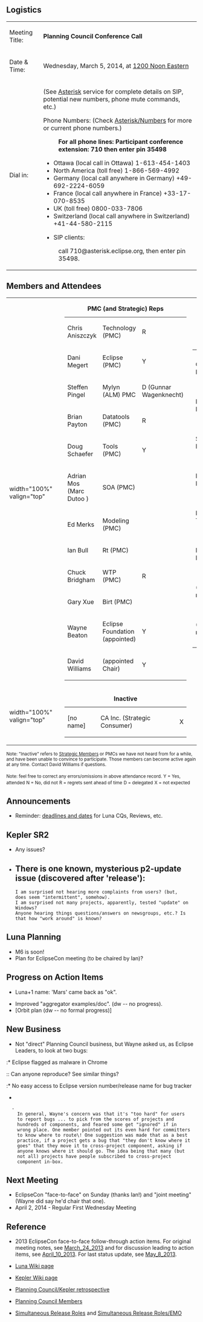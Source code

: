 ## Logistics

<table>
<tbody>
<tr class="odd">
<td><p>Meeting Title:</p></td>
<td><p><strong>Planning Council Conference Call</strong></p></td>
</tr>
<tr class="even">
<td><p>Date &amp; Time:</p></td>
<td><p>Wednesday, March 5, 2014, at <a href="http://www.timeanddate.com/worldclock/fixedtime.html?year=2014&amp;month=03&amp;day=05&amp;hour=12&amp;min=0&amp;sec=0&amp;p1=179">1200 Noon Eastern</a></p></td>
</tr>
<tr class="odd">
<td><p>Dial in:</p></td>
<td><p>(See <a href="Asterisk" title="wikilink">Asterisk</a> service for complete details on SIP, potential new numbers, phone mute commands, etc.)</p>
<p>Phone Numbers: (Check <a href="Asterisk/Numbers" title="wikilink">Asterisk/Numbers</a> for more or current phone numbers.)</p>
<dl>
<dt></dt>
<dd><strong>For all phone lines: Participant conference extension: 710 then enter pin 35498</strong>
</dd>
</dl>
<ul>
<li>Ottawa (local call in Ottawa) 1-613-454-1403</li>
<li>North America (toll free) 1-866-569-4992</li>
<li>Germany (local call anywhere in Germany) +49-692-2224-6059</li>
<li>France (local call anywhere in France) +33-17-070-8535</li>
<li>UK (toll free) 0800-033-7806</li>
<li>Switzerland (local call anywhere in Switzerland) +41-44-580-2115</li>
</ul>
<ul>
<li>SIP clients:</li>
</ul>
<dl>
<dt></dt>
<dd>call 710@asterisk.eclipse.org, then enter pin 35498.
</dd>
</dl></td>
</tr>
</tbody>
</table>

## Members and Attendees

<table>
<tbody>
<tr class="odd">
<td><p>width="100%" valign="top"</p></td>
<td></td>
<td><table>
<caption><strong>PMC (and Strategic) Reps</strong></caption>
<tbody>
<tr class="odd">
<td><p>Chris Aniszczyk</p></td>
<td><p>Technology (PMC)</p></td>
<td><p>R</p></td>
</tr>
<tr class="even">
<td><p>Dani Megert</p></td>
<td><p>Eclipse (PMC)</p></td>
<td><p>Y</p></td>
</tr>
<tr class="odd">
<td><p>Steffen Pingel</p></td>
<td><p>Mylyn (ALM) PMC</p></td>
<td><p>D (Gunnar Wagenknecht)</p></td>
</tr>
<tr class="even">
<td><p>Brian Payton</p></td>
<td><p>Datatools (PMC)</p></td>
<td><p>R</p></td>
</tr>
<tr class="odd">
<td><p>Doug Schaefer</p></td>
<td><p>Tools (PMC)</p></td>
<td><p>Y</p></td>
</tr>
<tr class="even">
<td><p>Adrian Mos (Marc Dutoo )</p></td>
<td><p>SOA (PMC)</p></td>
<td></td>
</tr>
<tr class="odd">
<td><p>Ed Merks</p></td>
<td><p>Modeling (PMC)</p></td>
<td></td>
</tr>
<tr class="even">
<td><p>Ian Bull</p></td>
<td><p>Rt (PMC)</p></td>
<td></td>
</tr>
<tr class="odd">
<td><p>Chuck Bridgham</p></td>
<td><p>WTP (PMC)</p></td>
<td><p>R</p></td>
</tr>
<tr class="even">
<td><p>Gary Xue</p></td>
<td><p>Birt (PMC)</p></td>
<td></td>
</tr>
<tr class="odd">
<td><p>Wayne Beaton</p></td>
<td><p>Eclipse Foundation (appointed)</p></td>
<td><p>Y</p></td>
</tr>
<tr class="even">
<td><p>David Williams</p></td>
<td><p>(appointed Chair)</p></td>
<td><p>Y</p></td>
</tr>
</tbody>
</table></td>
<td><table>
<caption><strong>Strategic Reps</strong></caption>
<tbody>
<tr class="odd">
<td><p>Cedric Brun</p></td>
<td><p>OBEO (Strategic Developer)</p></td>
<td></td>
</tr>
<tr class="even">
<td><p>Neil Hauge</p></td>
<td><p>Oracle (Strategic Developer)</p></td>
<td></td>
</tr>
<tr class="odd">
<td><p>Stephan Merker</p></td>
<td><p>SAP AG (Strategic Developer)</p></td>
<td></td>
</tr>
<tr class="even">
<td><p>Markus Knauer</p></td>
<td><p>Innoopract (Strategic Developer)</p></td>
<td></td>
</tr>
<tr class="odd">
<td><p>Markus Tiede</p></td>
<td><p>BREDEX (Strategic Developer)</p></td>
<td><p>Y</p></td>
</tr>
<tr class="even">
<td><p>Rajeev Dayal</p></td>
<td><p>Google (Strategic Developer)</p></td>
<td></td>
</tr>
<tr class="odd">
<td><p>(PMC rep)</p></td>
<td><p>Actuate (Strategic Developer)</p></td>
<td><p>X</p></td>
</tr>
<tr class="even">
<td><p>(PMC rep)</p></td>
<td><p>IBM (Strategic Developer)</p></td>
<td><p>X</p></td>
</tr>
</tbody>
</table></td>
</tr>
<tr class="even">
<td><p>width="100%" valign="top"</p></td>
<td></td>
<td><table>
<caption><strong>Inactive</strong></caption>
<tbody>
<tr class="odd">
<td><p>[no name]</p></td>
<td><p>CA Inc. (Strategic Consumer)</p></td>
<td><p>X</p></td>
</tr>
</tbody>
</table></td>
<td></td>
</tr>
</tbody>
</table>

<small>Note: "Inactive" refers to [Strategic
Members](http://www.eclipse.org/membership/showMembersWithTag.php?TagID=strategic)
or PMCs we have not heard from for a while, and have been unable to
convince to participate. Those members can become active again at any
time. Contact David Williams if questions.</small>

<small>Note: feel free to correct any errors/omissions in above
attendance record.</small>
<small>Y = Yes, attended</small>
<small>N = No, did not</small>
<small>R = regrets sent ahead of time</small>
<small>D = delegated</small>
<small>X = not expected</small>

## Announcements

  - Reminder: [deadlines and
    dates](https://dev.eclipse.org/mhonarc/lists/cross-project-issues-dev/msg10265.html)
    for Luna CQs, Reviews, etc.

## Kepler SR2

  - Any issues?

<!-- end list -->

  -
    There is one known, mysterious p2-update issue (discovered after
    'release'):
      -
        I am surprised not hearing more complaints from users? (but,
        does seem "intermittent", somehow).
        I am surprised not many projects, apparently, tested "update" on
        Windows?
        Anyone hearing things questions/answers on newsgroups, etc.? Is
        that how "work around" is known?

## Luna Planning

  - M6 is soon\!
  - Plan for EclipseCon meeting (to be chaired by Ian)?

## Progress on Action Items

  - Luna+1 name: 'Mars' came back as "ok".

<!-- end list -->

  - Improved "aggregator examples/doc". (dw -- no progress).
  - \[Orbit plan (dw -- no formal progress)\]

## New Business

  - Not "direct" Planning Council business, but Wayne asked us, as
    Eclipse Leaders, to look at two bugs:

:\*  Eclipse flagged as malware in Chrome

:: Can anyone reproduce? See similar things?

:\*  No easy access to Eclipse version number/release name for bug
tracker

  -

      -
        In general, Wayne's concern was that it's "too hard" for users
        to report bugs ... to pick from the scores of projects and
        hundreds of components, and feared some get "ignored" if in
        wrong place. One member pointed out its even hard for committers
        to know where to route\! One suggestion was made that as a best
        practice, if a project gets a bug that "they don't know where it
        goes" that they move it to cross-project component, asking if
        anyone knows where it should go. The idea being that many (but
        not all) projects have people subscribed to cross-project
        component in-box.

## Next Meeting

  - EclipseCon "face-to-face" on Sunday (thanks Ian\!) and "joint
    meeting" (Wayne did say he'd chair that one).
  - April 2, 2014 - Regular First Wednesday Meeting

## Reference

  -
    2013 EclipseCon face-to-face follow-through action items. For
    original meeting notes, see
    [March_24_2013](Planning_Council/March_24_2013.md)
    and for discussion leading to action items, see
    [April_10_2013](Planning_Council/April_10_2013.md).
    For last status update, see
    [May_8_2013](Planning_Council/May_8_2013.md).

<!-- end list -->

  -
    [Luna Wiki page](Luna "wikilink")

<!-- end list -->

  -
    [Kepler Wiki page](Kepler "wikilink")

<!-- end list -->

  -
    [Planning Council/Kepler
    retrospective](Kepler_retrospective.md)

<!-- end list -->

  -
    [Planning Council
    Members](http://www.eclipse.org/org/foundation/council.php#planning)

<!-- end list -->

  -
    [Simultaneous Release Roles](Simultaneous_Release_Roles "wikilink")
    and [Simultaneous Release
    Roles/EMO](Simultaneous_Release_Roles/EMO "wikilink")